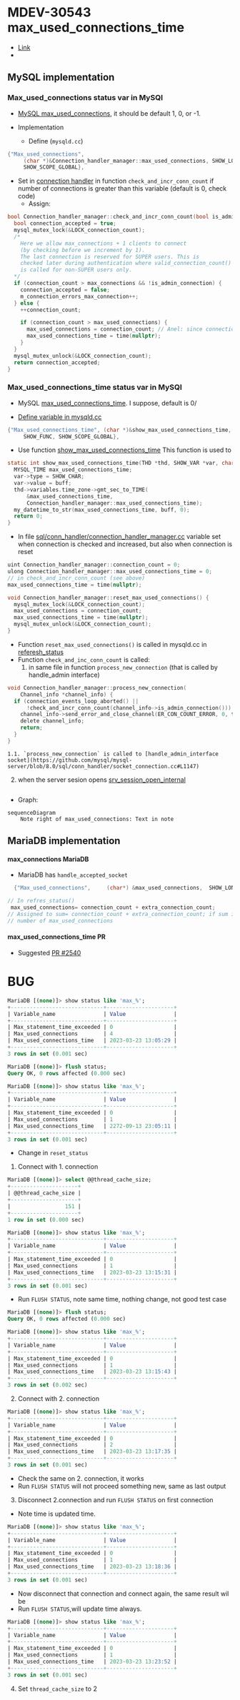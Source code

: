 # MDEV-30543 max_used_connections_time
- [Link](https://jira.mariadb.org/browse/MDEV-30543)
- 
## MySQL implementation


### Max_used_connections status var in MySQl

- [MySQL max_used_connections](https://dev.mysql.com/doc/refman/8.0/en/server-status-variables.html#statvar_Max_used_connections), it should be default 1, 0, or -1.

- Implementation
  - Define (`mysqld.cc`)
```C
{"Max_used_connections",
     (char *)&Connection_handler_manager::max_used_connections, SHOW_LONG,
     SHOW_SCOPE_GLOBAL},
```
- Set in [connection handler](https://github.com/mysql/mysql-server/blob/8.0/sql/conn_handler/connection_handler_manager.cc#L55) in function `check_and_incr_conn_count` if number of connections is greater
than this variable (default is 0, check code)
  - Assign:
```C
bool Connection_handler_manager::check_and_incr_conn_count(bool is_admin_connection) {
  bool connection_accepted = true;
  mysql_mutex_lock(&LOCK_connection_count);
  /*
    Here we allow max_connections + 1 clients to connect
    (by checking before we increment by 1).
    The last connection is reserved for SUPER users. This is
    checked later during authentication where valid_connection_count()
    is called for non-SUPER users only.
  */
  if (connection_count > max_connections && !is_admin_connection) {
    connection_accepted = false;
    m_connection_errors_max_connection++;
  } else {
    ++connection_count;

    if (connection_count > max_used_connections) {
      max_used_connections = connection_count; // Anel: since connection_count always > max_used_connections
      max_used_connections_time = time(nullptr);
    }
  }
  mysql_mutex_unlock(&LOCK_connection_count);
  return connection_accepted;
}
```


### Max_used_connections_time status var in MySQl
- MySQL [max_used_connections_time](https://dev.mysql.com/doc/refman/8.0/en/server-status-variables.html#statvar_Max_used_connections_time). I suppose, default is 0/

- [Define variable in mysqld.cc](https://github.com/mysql/mysql-server/blob/8.0/sql/mysqld.cc#L9713)
```C
{"Max_used_connections_time", (char *)&show_max_used_connections_time,
     SHOW_FUNC, SHOW_SCOPE_GLOBAL},
```
- Use function [show_max_used_connections_time](https://github.com/mysql/mysql-server/blob/8.0/sql/mysqld.cc#L9260)
  This function is used to 
```C
static int show_max_used_connections_time(THD *thd, SHOW_VAR *var, char *buff) {
  MYSQL_TIME max_used_connections_time;
  var->type = SHOW_CHAR;
  var->value = buff;
  thd->variables.time_zone->gmt_sec_to_TIME(
      &max_used_connections_time,
      Connection_handler_manager::max_used_connections_time);
  my_datetime_to_str(max_used_connections_time, buff, 0);
  return 0;
}
```
- In file [sql/conn_handler/connection_handler_manager.cc](https://github.com/mysql/mysql-server/blob/8.0/sql/conn_handler/connection_handler_manager.cc#L55) variable set when connection is checked and increased, but also when connection is reset
```C
uint Connection_handler_manager::connection_count = 0;
ulong Connection_handler_manager::max_used_connections_time = 0;
// in check_and_incr_conn_count (see above)
max_used_connections_time = time(nullptr);

void Connection_handler_manager::reset_max_used_connections() {
  mysql_mutex_lock(&LOCK_connection_count);
  max_used_connections = connection_count;
  max_used_connections_time = time(nullptr);
  mysql_mutex_unlock(&LOCK_connection_count);
}
```

- Function `reset_max_used_connections()` is called in mysqld.cc in [referesh_status](https://github.com/mysql/mysql-server/blob/8.0/sql/mysqld.cc#L11618)
- Function `check_and_inc_conn_count` is called:
  1. in same file in function `process_new_connection` (that is called by handle_admin interface)
```C
void Connection_handler_manager::process_new_connection(
    Channel_info *channel_info) {
  if (connection_events_loop_aborted() ||
      !check_and_incr_conn_count(channel_info->is_admin_connection())) {
    channel_info->send_error_and_close_channel(ER_CON_COUNT_ERROR, 0, true);
    delete channel_info;
    return;
  }
}
```
    1.1. `process_new_connection` is called to [handle_admin_interface socket](https://github.com/mysql/mysql-server/blob/8.0/sql/conn_handler/socket_connection.cc#L1147)

  2. when the server sesion opens [srv_session_open_internal](https://github.com/mysql/mysql-server/blob/8.0/sql/srv_session_service.cc#L99)
  ```C

  ```

- Graph:
```mermaid
sequenceDiagram
    Note right of max_used_connections: Text in note
```

## MariaDB implementation

#### max_connections MariaDB
- MariaDB has `handle_accepted_socket`

```C
  {"Max_used_connections",     (char*) &max_used_connections,  SHOW_LONG},

// In refres_status()
 max_used_connections= connection_count + extra_connection_count;
// Assigned to sum= connection_count + extra_connection_count; if sum is greater than
// number of max_used_connections
```
#### max_used_connections_time PR
- Suggested [PR #2540](https://github.com/MariaDB/server/pull/2540)





# BUG

```sql
MariaDB [(none)]> show status like 'max_%';
+-----------------------------+---------------------+
| Variable_name               | Value               |
+-----------------------------+---------------------+
| Max_statement_time_exceeded | 0                   |
| Max_used_connections        | 4                   |
| Max_used_connections_time   | 2023-03-23 13:05:29 |
+-----------------------------+---------------------+
3 rows in set (0.001 sec)

MariaDB [(none)]> flush status;
Query OK, 0 rows affected (0.000 sec)

MariaDB [(none)]> show status like 'max_%';
+-----------------------------+---------------------+
| Variable_name               | Value               |
+-----------------------------+---------------------+
| Max_statement_time_exceeded | 0                   |
| Max_used_connections        | 1                   |
| Max_used_connections_time   | 2272-09-13 23:05:11 |
+-----------------------------+---------------------+
3 rows in set (0.001 sec)
```

- Change in `reset_status`
1. Connect with 1. connection
```sql
MariaDB [(none)]> select @@thread_cache_size;
+---------------------+
| @@thread_cache_size |
+---------------------+
|                 151 |
+---------------------+
1 row in set (0.000 sec)

MariaDB [(none)]> show status like 'max_%';
+-----------------------------+---------------------+
| Variable_name               | Value               |
+-----------------------------+---------------------+
| Max_statement_time_exceeded | 0                   |
| Max_used_connections        | 1                   |
| Max_used_connections_time   | 2023-03-23 13:15:31 |
+-----------------------------+---------------------+
3 rows in set (0.001 sec)
```

- Run `FLUSH STATUS`, note same time, nothing change, not good test case
```sql
MariaDB [(none)]> flush status;
Query OK, 0 rows affected (0.000 sec)

MariaDB [(none)]> show status like 'max_%';
+-----------------------------+---------------------+
| Variable_name               | Value               |
+-----------------------------+---------------------+
| Max_statement_time_exceeded | 0                   |
| Max_used_connections        | 1                   |
| Max_used_connections_time   | 2023-03-23 13:15:43 |
+-----------------------------+---------------------+
3 rows in set (0.002 sec)

```
2. Connect with 2. connection
```sql
MariaDB [(none)]> show status like 'max_%';
+-----------------------------+---------------------+
| Variable_name               | Value               |
+-----------------------------+---------------------+
| Max_statement_time_exceeded | 0                   |
| Max_used_connections        | 2                   |
| Max_used_connections_time   | 2023-03-23 13:17:35 |
+-----------------------------+---------------------+
3 rows in set (0.001 sec)
```
- Check the same on 2. connection, it works
- Run `FLUSH STATUS` will not proceed something new, same as last output


3. Disconnect 2.connection and run `FLUSH STATUS` on first connection
- Note time is updated time.
```sql
MariaDB [(none)]> show status like 'max_%';
+-----------------------------+---------------------+
| Variable_name               | Value               |
+-----------------------------+---------------------+
| Max_statement_time_exceeded | 0                   |
| Max_used_connections        | 1                   |
| Max_used_connections_time   | 2023-03-23 13:18:36 |
+-----------------------------+---------------------+
3 rows in set (0.001 sec)
```
- Now disconnect that connection and connect again, the same result wil be
- Run `FLUSH STATUS`,will update time always.
```sql
MariaDB [(none)]> show status like 'max_%';
+-----------------------------+---------------------+
| Variable_name               | Value               |
+-----------------------------+---------------------+
| Max_statement_time_exceeded | 0                   |
| Max_used_connections        | 1                   |
| Max_used_connections_time   | 2023-03-23 13:23:52 |
+-----------------------------+---------------------+
3 rows in set (0.001 sec)
```

4. Set `thread_cache_size` to 2